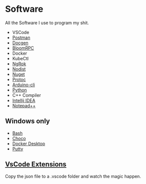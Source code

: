 # Software
All the Software I use to program my shit.
- VSCode
- [Postman]("https://www.postman.com/")
- [Docgen]("https://github.com/thedevsaddam/docgen")
- [BloomRPC]("https://github.com/uw-labs/bloomrpc")
- Docker
- KubeCtl
- [NgRok]("https://ngrok.com/")
- [Nodist]("https://github.com/nullivex/nodist")
- [Nuget]("https://docs.microsoft.com/en-us/nuget/install-nuget-client-tools")
- [Protoc]("https://grpc.io/docs/protoc-installation/")
- [Arduino-cli]("https://github.com/arduino/arduino-cli")
- [Python]("https://www.python.org/")
- C++ Compiler
- [Intellij IDEA]("https://www.jetbrains.com/idea/")
- [Notepad++]("https://notepad-plus-plus.org/downloads/")

## Windows only
- [Bash]("https://git-scm.com/downloads")
- [Choco]("https://chocolatey.org/")
- [Docker Desktop]("https://www.docker.com/products/docker-desktop")
- [Putty]("https://www.putty.org/")

## [VsCode Extensions]("./../extensions.json")
Copy the json file to a .vscode folder and watch the magic happen.